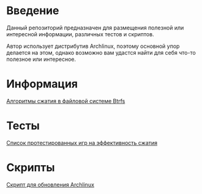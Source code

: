 # Введение

Данный репозиторий предназначен для размещения полезной или интересной информации, различных тестов и скриптов.

Автор использует дистрибутив Archlinux, поэтому основной упор делается на этом, однако возможно вам удастся найти для себя что-то полезное или интересное.


# Информация

[Алгоритмы сжатия в файловой системе Btrfs](https://github.com/dewdpol/Info-test-and-scripts/blob/main/Algoritm.rst)

# Тесты

[Список протестированных игр на эффективность сжатия](https://github.com/dewdpol/Info-test-and-scripts/blob/main/Games%20List.md)

# Скрипты

[Скрипт для обновления Archlinux](https://github.com/dewdpol/Info-test-and-scripts/blob/main/update-sys.sh)
